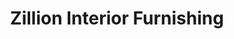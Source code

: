 ---
title: "Zillion Interior Furnishing"
url: /north-paravur-kochi/zillion-interior-furnishing/
shop: Raumausstattung
---